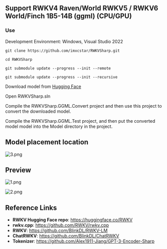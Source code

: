 ## Support RWKV4 Raven/World RWKV5 / RWKV6 World/Finch 1B5-14B (ggml) (CPU/GPU)

### Use
Development Environment: Windows, Visual Studio 2022

```
git clone https://github.com/imxcstar/RWKVSharp.git

cd RWKVSharp

git submodule update --progress --init --remote

git submodule update --progress --init --recursive
```

Download model from [Hugging Face](https://huggingface.co/BlinkDL)

Open RWKVSharp.sln

Compile the RWKVSharp.GGML.Convert project and then use this project to convert the downloaded model.

Compile the RWKVSharp.GGML.Test project, and then put the converted model model into the Model directory in the project.

## Model placement location

![3.png](/Preview/3.png)

## Preview

![1.png](/Preview/1.png)

![2.png](/Preview/2.png)

## Reference Links

* **RWKV Hugging Face repo**: https://huggingface.co/RWKV
* **rwkv.cpp**: https://github.com/RWKV/rwkv.cpp
* **RWKV**: https://github.com/BlinkDL/RWKV-LM
* **ChatRWKV**: https://github.com/BlinkDL/ChatRWKV
* **Tokenizer**: https://github.com/Alex1911-Jiang/GPT-3-Encoder-Sharp
